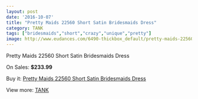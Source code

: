 ```yaml
---
layout: post
date: '2016-10-07'
title: "Pretty Maids 22560 Short Satin Bridesmaids Dress"
category: TANK
tags: ["bridesmaids","short","crazy","unique","pretty"]
image: http://www.eudances.com/6490-thickbox_default/pretty-maids-22560-short-satin-bridesmaids-dress.jpg
---
```

Pretty Maids 22560 Short Satin Bridesmaids Dress

On Sales: **$233.99**
<a href="https://www.eudances.com/en/tank/2373-pretty-maids-22560-short-satin-bridesmaids-dress.html"><amp-img layout="responsive" width="600" height="600" src="//www.eudances.com/6490-thickbox_default/pretty-maids-22560-short-satin-bridesmaids-dress.jpg" alt="Pretty Maids 22560 Short Satin Bridesmaids Dress 0" /></a>
<a href="https://www.eudances.com/en/tank/2373-pretty-maids-22560-short-satin-bridesmaids-dress.html"><amp-img layout="responsive" width="600" height="600" src="//www.eudances.com/6491-thickbox_default/pretty-maids-22560-short-satin-bridesmaids-dress.jpg" alt="Pretty Maids 22560 Short Satin Bridesmaids Dress 1" /></a>
<a href="https://www.eudances.com/en/tank/2373-pretty-maids-22560-short-satin-bridesmaids-dress.html"><amp-img layout="responsive" width="600" height="600" src="//www.eudances.com/6492-thickbox_default/pretty-maids-22560-short-satin-bridesmaids-dress.jpg" alt="Pretty Maids 22560 Short Satin Bridesmaids Dress 2" /></a>

Buy it: [Pretty Maids 22560 Short Satin Bridesmaids Dress](https://www.eudances.com/en/tank/2373-pretty-maids-22560-short-satin-bridesmaids-dress.html "Pretty Maids 22560 Short Satin Bridesmaids Dress")

View more: [TANK](https://www.eudances.com/en/28-tank "TANK")